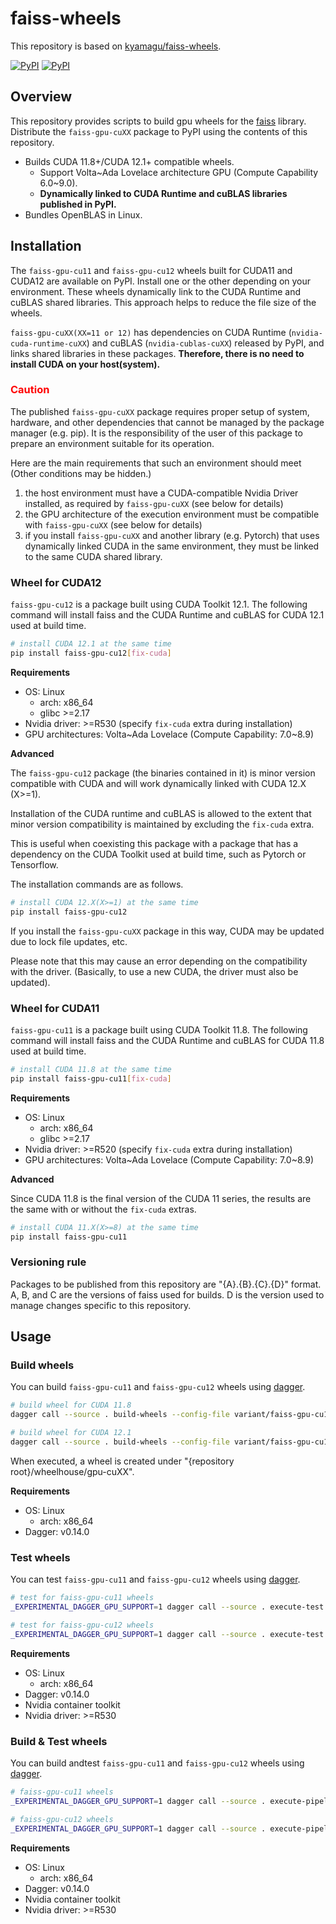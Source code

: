 # faiss-wheels

This repository is based on [kyamagu/faiss-wheels](https://github.com/kyamagu/faiss-wheels).

[![PyPI](https://img.shields.io/pypi/v/faiss-gpu-cu11?label=faiss-gpu-cu11)](https://pypi.org/project/faiss-gpu-cu11/)
[![PyPI](https://img.shields.io/pypi/v/faiss-gpu-cu12?label=faiss-gpu-cu12)](https://pypi.org/project/faiss-gpu-cu12/)

## Overview

This repository provides scripts to build gpu wheels for the [faiss](https://github.com/facebookresearch/faiss) library.
Distribute the `faiss-gpu-cuXX` package to PyPI using the contents of this repository. 

* Builds CUDA 11.8+/CUDA 12.1+ compatible wheels.
  * Support Volta\~Ada Lovelace architecture GPU (Compute Capability 6.0\~9.0).
  * **Dynamically linked to CUDA Runtime and cuBLAS libraries published in PyPI.**
* Bundles OpenBLAS in Linux.


## Installation

The `faiss-gpu-cu11` and `faiss-gpu-cu12` wheels built for CUDA11 and CUDA12 are available on PyPI.
Install one or the other depending on your environment.
These wheels dynamically link to the CUDA Runtime and cuBLAS shared libraries. This approach helps to reduce the file size of the wheels.

`faiss-gpu-cuXX(XX=11 or 12)` has dependencies on CUDA Runtime (`nvidia-cuda-runtime-cuXX`) and cuBLAS (`nvidia-cublas-cuXX`) released by PyPI, and links shared libraries in these packages. 
**Therefore, there is no need to install CUDA on your host(system).**

### <span style="color: red; ">Caution</span>

The published `faiss-gpu-cuXX` package requires proper setup of system, hardware, and other dependencies that cannot be managed by the package manager (e.g. pip).
It is the responsibility of the user of this package to prepare an environment suitable for its operation.

Here are the main requirements that such an environment should meet (Other conditions may be hidden.)

1. the host environment must have a CUDA-compatible Nvidia Driver installed, as required by `faiss-gpu-cuXX` (see below for details)
2. the GPU architecture of the execution environment must be compatible with `faiss-gpu-cuXX` (see below for details)
3. if you install `faiss-gpu-cuXX` and another library (e.g. Pytorch) that uses dynamically linked CUDA in the same environment, they must be linked to the same CUDA shared library.

### Wheel for CUDA12

`faiss-gpu-cu12` is a package built using CUDA Toolkit 12.1.
The following command will install faiss and the CUDA Runtime and cuBLAS for CUDA 12.1 used at build time.

```bash
# install CUDA 12.1 at the same time
pip install faiss-gpu-cu12[fix-cuda]
```

**Requirements**
* OS: Linux
  * arch: x86_64
  * glibc >=2.17
* Nvidia driver: >=R530 (specify `fix-cuda` extra during installation)
* GPU architectures: Volta\~Ada Lovelace (Compute Capability: 7.0\~8.9)

**Advanced**

The `faiss-gpu-cu12` package (the binaries contained in it) is minor version compatible with CUDA and will work dynamically linked with CUDA 12.X (X>=1).

Installation of the CUDA runtime and cuBLAS is allowed to the extent that minor version compatibility is maintained by excluding the `fix-cuda` extra.

This is useful when coexisting this package with a package that has a dependency on the CUDA Toolkit used at build time, such as Pytorch or Tensorflow.

The installation commands are as follows.

```bash
# install CUDA 12.X(X>=1) at the same time
pip install faiss-gpu-cu12
```

If you install the `faiss-gpu-cuXX` package in this way, CUDA may be updated due to lock file updates, etc.

Please note that this may cause an error depending on the compatibility with the driver. (Basically, to use a new CUDA, the driver must also be updated).


### Wheel for CUDA11

`faiss-gpu-cu11` is a package built using CUDA Toolkit 11.8.
The following command will install faiss and the CUDA Runtime and cuBLAS for CUDA 11.8 used at build time.

```bash
# install CUDA 11.8 at the same time
pip install faiss-gpu-cu11[fix-cuda]
```

**Requirements**
* OS: Linux
  * arch: x86_64
  * glibc >=2.17
* Nvidia driver: >=R520 (specify `fix-cuda` extra during installation)
* GPU architectures: Volta\~Ada Lovelace (Compute Capability: 7.0\~8.9)

**Advanced**

Since CUDA 11.8 is the final version of the CUDA 11 series, the results are the same with or without the `fix-cuda` extras.

```bash
# install CUDA 11.X(X>=8) at the same time
pip install faiss-gpu-cu11
```

### Versioning rule

Packages to be published from this repository are "{A}.{B}.{C}.{D}" format.
A, B, and C are the versions of faiss used for builds.
D is the version used to manage changes specific to this repository.

## Usage

### Build wheels

You can build `faiss-gpu-cu11` and `faiss-gpu-cu12` wheels using [dagger](https://dagger.io).

```bash
# build wheel for CUDA 11.8
dagger call --source . build-wheels --config-file variant/faiss-gpu-cu11/config.toml --output ./wheelhouse/gpu-cu11

# build wheel for CUDA 12.1
dagger call --source . build-wheels --config-file variant/faiss-gpu-cu12/config.toml --output ./wheelhouse/gpu-cu12
```

When executed, a wheel is created under "{repository root}/wheelhouse/gpu-cuXX".


**Requirements**
* OS: Linux
  * arch: x86_64
* Dagger: v0.14.0

### Test wheels

You can test `faiss-gpu-cu11` and `faiss-gpu-cu12` wheels using [dagger](https://dagger.io).


```bash
# test for faiss-gpu-cu11 wheels
_EXPERIMENTAL_DAGGER_GPU_SUPPORT=1 dagger call --source . execute-test --config-file variant/faiss-gpu-cu11/config.toml --wheel-dir ./wheelhouse/gpu-cu11

# test for faiss-gpu-cu12 wheels
_EXPERIMENTAL_DAGGER_GPU_SUPPORT=1 dagger call --source . execute-test --config-file variant/faiss-gpu-cu12/config.toml --wheel-dir ./wheelhouse/gpu-cu12
```

**Requirements**
* OS: Linux
  * arch: x86_64
* Dagger: v0.14.0
* Nvidia container toolkit
* Nvidia driver: >=R530


### Build & Test wheels

You can build andtest `faiss-gpu-cu11` and `faiss-gpu-cu12` wheels using [dagger](https://dagger.io).

```bash
# faiss-gpu-cu11 wheels
_EXPERIMENTAL_DAGGER_GPU_SUPPORT=1 dagger call --source . execute-pipeline --config-file variant/faiss-gpu-cu11/config.toml --output=./wheelhouse/gpu-cu11

# faiss-gpu-cu12 wheels
_EXPERIMENTAL_DAGGER_GPU_SUPPORT=1 dagger call --source . execute-pipeline --config-file variant/faiss-gpu-cu12/config.toml --output=./wheelhouse/gpu-cu12
```

**Requirements**
* OS: Linux
  * arch: x86_64
* Dagger: v0.14.0
* Nvidia container toolkit
* Nvidia driver: >=R530